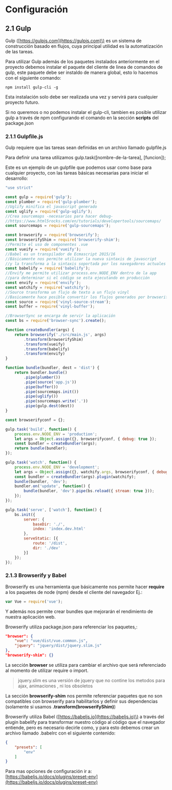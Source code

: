 # Configuración

## 2.1 Gulp

Gulp \([https://gulpjs.com](https://gulpjs.com)\) es un sistema de construcción basado en flujos, cuya principal utilidad es la automatización de las tareas.

Para utilizar Gulp además de los paquetes instalados anteriormente en el proyecto debemos instalar el paquete del cliente de linea de comandos de gulp, este paquete debe ser instaldo de manera global, esto lo hacemos con el siguiente comando:

```
npm install gulp-cli -g
```

Esta instalación solo debe ser realizada una vez y servirá para cualquier proyecto futuro.

Si no queremos o no podemos instalar el gulp-cli, tambien es posible utilizar gulp a través de npm configurando el comando en la sección **scripts** del package.json

### 2.1.1 Gulpfile.js

Gulp requiere que las tareas sean definidas en un archivo llamado gulpfile.js

Para definir una tarea utilizamos gulp.task\(\[nombre-de-la-tarea\], \[funcion\]\);

Este es un ejemplo de un gulpfile que podemos usar como base para cualquier proyecto, con las tareas básicas necesarias para iniciar el desarrollo:

```js
"use strict"

const gulp = require('gulp');
const plumber = require('gulp-plumber');
//Uglify minifica el javascript generado
const uglify = require('gulp-uglify');
//Crea sourcemaps -necesarios para hacer debug-
//https://www.html5rocks.com/en/tutorials/developertools/sourcemaps/
const sourcemaps = require('gulp-sourcemaps');

const browserify = require('browserify');
const browserifyShim = require('browserify-shim');
//Permite el uso de componentes .vue
const vueify = require('vueify');
//Babel es un transpilador de Ecmascript 2015/16
//Básicamente nos permite utilizar la nueva sintaxis de javascript
//y la transforma a la sintaxis soportada por los navegadores actuales
const babelify = require('babelify');
//Envify me permite utilizar process.env.NODE_ENV dentro de la app
//para determinar si el código se esta ejecutando en producción
const envify = require('envify');
const watchify = require('watchify');
//Source transforma un flujo de texto a un flujo vinyl
//Basicamente hace posible convertir los flujos generados por browserify a flujos soportados por gulp
const source = require('vinyl-source-stream');
const buffer = require('vinyl-buffer');

//BrowserSync se encarga de servir la aplicación
const bs = require('browser-sync').create();

function createBundler(args) {
    return browserify('./src/main.js', args)
        .transform(browserifyShim)
        .transform(vueify)
        .transform(babelify)
        .transform(envify)
}

function bundle(bundler, dest = 'dist') {
    return bundler.bundle()
        .pipe(plumber())
        .pipe(source('app.js'))
        .pipe(buffer())
        .pipe(sourcemaps.init())
        .pipe(uglify())
        .pipe(sourcemaps.write('.'))
        .pipe(gulp.dest(dest))
}

const browserifyconf = {};

gulp.task('build', function() {
    process.env.NODE_ENV = 'production';
    let args = Object.assign({}, browserifyconf, { debug: true });
    const bundler = createBundler(args);
    return bundle(bundler);
});

gulp.task('watch', function() {
    process.env.NODE_ENV = 'development';
    let args = Object.assign({}, watchify.args, browserifyconf, { debug: true });
    const bundler = createBundler(args).plugin(watchify);
    bundle(bundler, 'dev');
    bundler.on('update', function() {
        bundle(bundler, 'dev').pipe(bs.reload({ stream: true }));
    });
});

gulp.task('serve', ['watch'], function() {
    bs.init({
        server: {
            baseDir: './',
            index: 'index.dev.html'
        },
        serveStatic: [{
            route: '/dist',
            dir: './dev'
        }]
    });
});
```

### 2.1.3 Browserify y Babel

Browserify es una herramienta que básicamente nos permite hacer **require** a los paquetes de node \(npm\) desde el cliente del navegador Ej.:

```js
var Vue = require('vue');
```

Y además nos permite crear bundles que mejorarán el rendimiento de nuestra aplicación web.

Browserify utiliza package.json para referenciar los paquetes,:

```json
"browser": {
    "vue": "vue/dist/vue.common.js",
    "jquery": "jquery/dist/jquery.slim.js"
},
"browserify-shim": {}
```

La sección **browser** se utiliza para cambiar el archivo que será referenciado al momento de utilizar require o import.

> jquery.slim es una versión de jquery que no contine los metodos para ajax, animaciones , ni los obsoletos

La sección **browserify-shim** nos permite referenciar paquetes que no son compatibles con browserify para habilitarlos y definir sus dependencias \(solamente si usamos **.transform\(browserifyShim\)**\)

Browserify utiliza Babel \([https://babeljs.io](https://babeljs.io)\) a través del plugin babelify para transformar nuestro código al código que el navegador entiende, pero es necesario decirle como, y para esto debemos crear un archivo llamado .babelrc con el siguiente contenido:

```json
{
    "presets": [
        "env"
    ]
}
```

Para mas opciones de configuración ir a: [https://babeljs.io/docs/plugins/preset-env](https://babeljs.io/docs/plugins/preset-env)

